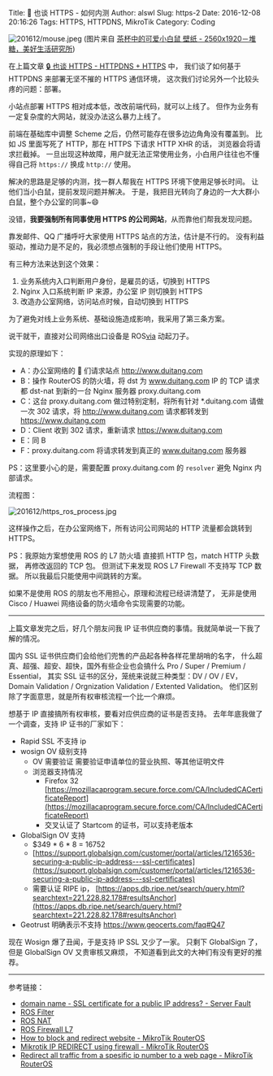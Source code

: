 Title: 🔑 也谈 HTTPS - 如何内测
Author: alswl
Slug: https-2
Date: 2016-12-08 20:16:26
Tags: HTTPS, HTTPDNS, MikroTik
Category: Coding

![201612/mouse.jpeg](http://upload.log4d.com/upload_dropbox/201612/mouse.jpeg)
(图片来自 [茶杯中的可爱小白鼠 壁纸 - 2560x1920－堆糖，美好生活研究所](https://www.duitang.com/blog/?id=48013745))

在上篇文章 [🔒 也谈 HTTPS - HTTPDNS + HTTPS](https://blog.alswl.com/2016/11/https-1/) 中，
我们谈了如何基于 HTTPDNS 来部署无坚不摧的 HTTPS 通信环境，
这次我们讨论另外一个比较头疼的问题：部署。

<!-- more -->

小站点部署 HTTPS 相对成本低，改改前端代码，就可以上线了。
但作为业务有一定复杂度的大网站，就没办法这么暴力上线了。

前端在基础库中调整 Scheme 之后，仍然可能存在很多边边角角没有覆盖到。
比如 JS 里面写死了 HTTP，那在 HTTPS 下请求 HTTP XHR 的话，
浏览器会将请求拦截掉。
一旦出现这种故障，用户就无法正常使用业务，小白用户往往也不懂得自己将 `https://` 换成 `http://` 使用。

解决的思路是足够的内测，找一群人帮我在 HTTPS 环境下使用足够长时间。
让他们当小白鼠，提前发现问题并解决。
于是，我把目光转向了身边的一大大群小白鼠，整个办公室的同事~😄

没错，__**我要强制所有同事使用 HTTPS 的公司网站**__，从而靠他们帮我发现问题。

靠发邮件、QQ 广播呼吁大家使用 HTTPS 站点的方法，估计是不行的。
没有利益驱动，推动力是不足的，我必须想点强制的手段让他们使用 HTTPS。

有三种方法来达到这个效果：

1.   业务系统内入口判断用户身份，是雇员的话，切换到 HTTPS
2.   Nginx 入口系统判断 IP 来源，办公室 IP 则切换到 HTTPS
3.   改造办公室网络，访问站点时候，自动切换到 HTTPS

为了避免对线上业务系统、基础设施造成影响，我采用了第三条方案。

说干就干，直接对公司网络出口设备是 ROS[via](http://wiki.mikrotik.com/wiki/Main_Page) 动起刀子。

实现的原理如下：

*   A：办公室网络的 🐁 们请求站点 http://www.duitang.com
*   B：操作 RouterOS 的防火墙，将 dst 为 www.duitang.com IP 的 TCP 请求都 dst-nat 到新的一台 Nginx 服务器 proxy.duitang.com
*   C：这台 proxy.duitang.com 做过特别定制，将所有针对 \*.duitang.com 请做一次 302 请求，将 http://www.duitang.com 请求都转发到 https://www.duitang.com
*   D：Client 收到 302 请求，重新请求 https://www.duitang.com
*   E：同 B
*   F：proxy.duitang.com 将请求转发到真正的 www.duitang.com 服务器

PS：这里要小心的是，需要配置 proxy.duitang.com 的 `resolver` 避免 Nginx 内部请求。

流程图：

![201612/https\_ros\_process.jpg](http://upload.log4d.com/upload_dropbox/201612/https_ros_process.jpg)


这样操作之后，在办公室网络下，所有访问公司网站的 HTTP 流量都会跳转到 HTTPS。


PS：我原始方案想使用 ROS 的 L7 防火墙 直接抓 HTTP 包，match HTTP 头数据，
再修改返回的 TCP 包。
但测试下来发现 ROS L7 Firewall 不支持写 TCP 数据。
所以我最后只能使用中间跳转的方案。

如果不是使用 ROS 的朋友也不用担心，原理和流程已经讲清楚了，
无非是使用 Cisco / Huawei 网络设备的防火墙命令实现需要的功能。

----

上篇文章发完之后，好几个朋友问我 IP 证书供应商的事情。我就简单说一下我了解的情况。

国内 SSL 证书供应商们会给他们兜售的产品起各种各样花里胡哨的名字，
什么超真、超强、超安、超快，国外有些企业也会搞什么 Pro / Super / Premium / Essential，
其实 SSL 证书的区分，笼统来说就三种类型：DV / OV / EV，
Domain Validation / Orgnization Validation / Extented Validation。
他们区别除了字面意思，就是所有权审核流程一个比一个麻烦。

想基于 IP 直接搞所有权审核，要看对应供应商的证书是否支持。
去年年底我做了一个调查，支持 IP 证书的厂家如下：

* Rapid SSL 不支持 ip
* wosign OV 级别支持
    * OV 需要验证 需要验证申请单位的营业执照、等其他证明文件
    * 浏览器支持情况
        * Firefox 32 [https://mozillacaprogram.secure.force.com/CA/IncludedCACertificateReport](https://mozillacaprogram.secure.force.com/CA/IncludedCACertificateReport)
        * 交叉认证了 Startcom 的证书，可以支持老版本
* GlobalSign OV 支持
    * $349 * 6 * 8 = 16752
    * [https://support.globalsign.com/customer/portal/articles/1216536-securing-a-public-ip-address---ssl-certificates](https://support.globalsign.com/customer/portal/articles/1216536-securing-a-public-ip-address---ssl-certificates)
    * 需要认证 RIPE ip， [https://apps.db.ripe.net/search/query.html?searchtext=221.228.82.178#resultsAnchor](https://apps.db.ripe.net/search/query.html?searchtext=221.228.82.178#resultsAnchor)
* Geotrust 明确表示不支持 https://www.geocerts.com/faq#Q47

现在 Wosign 爆了丑闻，于是支持 IP SSL 又少了一家。
只剩下 GlobalSign 了，但是 GlobalSign OV 又贵审核又麻烦，
不知道看到此文的大神们有没有更好的推荐。


----

参考链接：

*   [domain name - SSL certificate for a public IP address? - Server Fault](http://serverfault.com/questions/193775/ssl-certificate-for-a-public-ip-address)
*   [ROS Filter](http://wiki.mikrotik.com/wiki/Manual:IP/Firewall/Filter)
*   [ROS NAT](http://wiki.mikrotik.com/wiki/Manual:IP/Firewall/NAT)
*   [ROS Firewall L7](http://wiki.mikrotik.com/wiki/Manual:IP/Firewall/L7)
*   [How to block and redirect website - MikroTik RouterOS](http://forum.mikrotik.com/viewtopic.php?f=13&t=62152)
*   [Mikrotik IP REDIRECT using firewall - MikroTik RouterOS](http://forum.mikrotik.com/viewtopic.php?t=39837)
*   [Redirect all traffic from a spesific ip number to a web page - MikroTik RouterOS](http://forum.mikrotik.com/viewtopic.php?t=88049)
